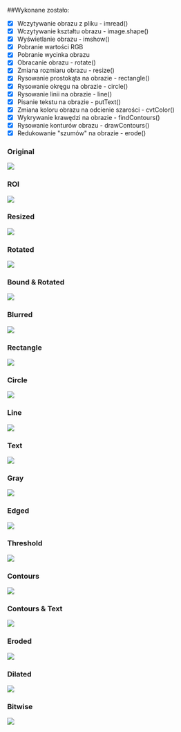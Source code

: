 ##Wykonane zostało:

- [x] Wczytywanie obrazu z pliku - imread()
- [x] Wczytywanie kształtu obrazu - image.shape()
- [x] Wyświetlanie obrazu - imshow()
- [x] Pobranie wartości RGB
- [x] Pobranie wycinka obrazu
- [x] Obracanie obrazu - rotate()
- [x] Zmiana rozmiaru obrazu - resize()
- [x] Rysowanie prostokąta na obrazie - rectangle()
- [x] Rysowanie okręgu na obrazie - circle()
- [x] Rysowanie linii na obrazie - line()
- [x] Pisanie tekstu na obrazie - putText()
- [x] Zmiana koloru obrazu na odcienie szarości - cvtColor()
- [x] Wykrywanie krawędzi na obrazie - findContours()
- [x] Rysowanie konturów obrazu - drawContours()
- [x] Redukowanie "szumów" na obrazie - erode()

### Original
![](spiderman.jpg)

### ROI
![](spiderman-roi.jpg)

### Resized
![](spiderman-resized.jpg)

### Rotated
![](spiderman-rotated.jpg)

### Bound & Rotated
![](spiderman-bound-rotated.jpg)

### Blurred
![](spiderman-blurred.jpg)

### Rectangle
![](spiderman-rectangle.jpg)

### Circle
![](spiderman-circle.jpg)

### Line
![](spiderman-line.jpg)

### Text
![](spiderman-text.jpg)

### Gray
![](spiderman-gray.jpg)

### Edged
![](spiderman-edged.jpg)

### Threshold
![](spiderman-thresh.jpg)

### Contours
![](spiderman-contours.jpg)

### Contours & Text
![](spiderman-text-2.jpg)

### Eroded
![](spiderman-eroded.jpg)

### Dilated
![](spiderman-dilated.jpg)

### Bitwise
![](spiderman-bitwise.jpg)